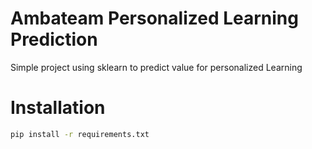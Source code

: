 # Ambateam Personalized Learning Prediction

Simple project using sklearn to predict value for personalized Learning

# Installation

~~~bash
pip install -r requirements.txt
~~~
